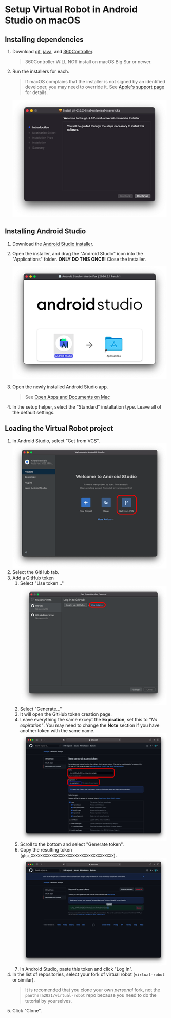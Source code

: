 # Setup Virtual Robot in Android Studio on macOS

## Installing dependencies
1. Download [git](https://github.com/panthera2021/setup-instructions-mac/releases/download/downloads/git-2.6.2-intel-universal-mavericks.pkg), [java](https://github.com/panthera2021/setup-instructions-mac/releases/download/downloads/amazon-corretto-8.302.08.1-macosx-x64.pkg), and [360Controller](https://github.com/panthera2021/setup-instructions-mac/releases/download/downloads/Install360Controller.pkg).
    > 360Controller WILL NOT install on macOS Big Sur or newer.

2. Run the installers for each.
    > If macOS complains that the installer is not signed by an identified developer, you may need to override it. See [Apple's support page](https://support.apple.com/guide/mac-help/open-a-mac-app-from-an-unidentified-developer-mh40616/mac) for details.

    ![](assets/images/install-git.png)

## Installing Android Studio
1. Download the [Android Studio installer](https://github.com/panthera2021/setup-instructions-mac/releases/download/downloads/android-studio-2020.3.1.23-mac.dmg).
2. Open the installer, and drag the "Android Studio" icon into the "Applications" folder. **ONLY DO THIS ONCE!** Close the installer.

    ![](assets/images/drag-android-studio.png)

4. Open the newly installed Android Studio app.
    > See [Open Apps and Documents on Mac](https://support.apple.com/guide/mac-help/open-apps-and-documents-mchlp1014/10.14/)
5. In the setup helper, select the "Standard" installation type. Leave all of the default settings.

## Loading the Virtual Robot project
1. In Android Studio, select "Get from VCS".
    ![](assets/images/get-from-vcs.png)
2. Select the GitHub tab.
3. Add a GitHub token
    1. Select "Use token..."
        ![](assets/images/use-token.png)
    2. Select "Generate..."
    3. It will open the GitHub token creation page.
    4. Leave everything the same except the **Expiration**, set this to *"No expiration"*. You may need to change the **Note** section if you have another token with the same name.
        ![](assets/images/setup-token.png)
    5. Scroll to the bottom and select "Generate token".
    6. Copy the resulting token (`ghp_XXXXXXXXXXXXXXXXXXXXXXXXXXXXXXXXXXXX`).
        ![](assets/images/copy-token.png)
    7. In Android Studio, paste this token and click "Log In".
4. In the list of repositories, select your fork of virtual robot (`virtual-robot` or similar).
    > It is recomended that you clone your own *personal* fork, not the `panthera2021/virtual-robot` repo because you need to do the tutorial by yourselves.
6. Click "Clone".
